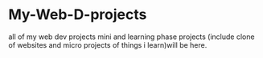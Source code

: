 # My-Web-D-projects
all of my web dev projects mini and learning phase projects (include clone of websites and micro projects of things i learn)will be here.
